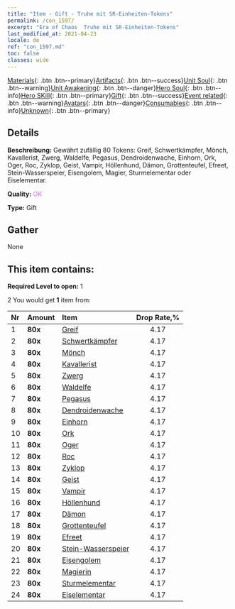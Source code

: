 ```yaml
---
title: "Item - Gift - Truhe mit SR-Einheiten-Tokens"
permalink: /con_1597/
excerpt: "Era of Chaos  Truhe mit SR-Einheiten-Tokens"
last_modified_at: 2021-04-23
locale: de
ref: "con_1597.md"
toc: false
classes: wide
---
```

 [Materials](/ItemsDE/){: .btn .btn--primary}[Artifacts](/ItemsDE/Artifacts/){: .btn .btn--success}[Unit Soul](/ItemsDE/UnitSoul/){: .btn .btn--warning}[Unit Awakening](/ItemsDE/UnitAwakening/){: .btn .btn--danger}[Hero Soul](/ItemsDE/HeroSoul/){: .btn .btn--info}[Hero SKill](/ItemsDE/HeroSkill/){: .btn .btn--primary}[Gift](/ItemsDE/Gift/){: .btn .btn--success}[Event related](/ItemsDE/Events/){: .btn .btn--warning}[Avatars](/ItemsDE/Avatars/){: .btn .btn--danger}[Consumables](/ItemsDE/Consumables/){: .btn .btn--info}[Unknown](/ItemsDE/Unknown/){: .btn .btn--primary}

## Details
 **Beschreibung:** Gewährt zufällig 80 Tokens: Greif, Schwertkämpfer, Mönch, Kavallerist, Zwerg, Waldelfe, Pegasus, Dendroidenwache, Einhorn, Ork, Oger, Roc, Zyklop, Geist, Vampir, Höllenhund, Dämon, Grottenteufel, Efreet, Stein-Wasserspeier, Eisengolem, Magier, Sturmelementar oder Eiselementar.

 **Quality:** <span style="color: #DA70D6">OK</span>

 **Type:** Gift

## Gather

  None

## This item contains:

 **Required Level to open:** 1

 2 You would get **1** item  from:

  | Nr | Amount |     Item    | Drop Rate,% |
  |:---|:-------|:------------|:---------:|
  | 1 |  **80x** | [Greif](/ItemsDE/unt_192/) | 4.17 | 
  | 2 |  **80x** | [Schwertkämpfer](/ItemsDE/unt_193/) | 4.17 | 
  | 3 |  **80x** | [Mönch](/ItemsDE/unt_194/) | 4.17 | 
  | 4 |  **80x** | [Kavallerist](/ItemsDE/unt_195/) | 4.17 | 
  | 5 |  **80x** | [Zwerg](/ItemsDE/unt_200/) | 4.17 | 
  | 6 |  **80x** | [Waldelfe](/ItemsDE/unt_201/) | 4.17 | 
  | 7 |  **80x** | [Pegasus](/ItemsDE/unt_202/) | 4.17 | 
  | 8 |  **80x** | [Dendroidenwache](/ItemsDE/unt_203/) | 4.17 | 
  | 9 |  **80x** | [Einhorn](/ItemsDE/unt_204/) | 4.17 | 
  | 10 |  **80x** | [Ork](/ItemsDE/unt_219/) | 4.17 | 
  | 11 |  **80x** | [Oger](/ItemsDE/unt_220/) | 4.17 | 
  | 12 |  **80x** | [Roc](/ItemsDE/unt_221/) | 4.17 | 
  | 13 |  **80x** | [Zyklop](/ItemsDE/unt_222/) | 4.17 | 
  | 14 |  **80x** | [Geist](/ItemsDE/unt_210/) | 4.17 | 
  | 15 |  **80x** | [Vampir](/ItemsDE/unt_211/) | 4.17 | 
  | 16 |  **80x** | [Höllenhund](/ItemsDE/unt_228/) | 4.17 | 
  | 17 |  **80x** | [Dämon](/ItemsDE/unt_229/) | 4.17 | 
  | 18 |  **80x** | [Grottenteufel](/ItemsDE/unt_230/) | 4.17 | 
  | 19 |  **80x** | [Efreet](/ItemsDE/unt_231/) | 4.17 | 
  | 20 |  **80x** | [Stein-Wasserspeier](/ItemsDE/unt_236/) | 4.17 | 
  | 21 |  **80x** | [Eisengolem](/ItemsDE/unt_237/) | 4.17 | 
  | 22 |  **80x** | [Magierin](/ItemsDE/unt_238/) | 4.17 | 
  | 23 |  **80x** | [Sturmelementar](/ItemsDE/unt_263/) | 4.17 | 
  | 24 |  **80x** | [Eiselementar](/ItemsDE/unt_264/) | 4.17 | 
